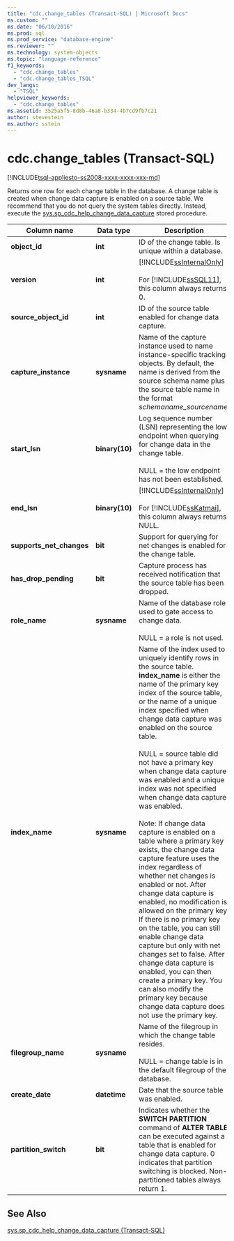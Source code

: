 ```yaml
---
title: "cdc.change_tables (Transact-SQL) | Microsoft Docs"
ms.custom: ""
ms.date: "06/10/2016"
ms.prod: sql
ms.prod_service: "database-engine"
ms.reviewer: ""
ms.technology: system-objects
ms.topic: "language-reference"
f1_keywords: 
  - "cdc.change_tables"
  - "cdc.change_tables_TSQL"
dev_langs: 
  - "TSQL"
helpviewer_keywords: 
  - "cdc.change_tables"
ms.assetid: 3525a5f5-8d8b-46a8-b334-4b7cd9fb7c21
author: stevestein
ms.author: sstein
---
```

# cdc.change_tables (Transact-SQL)
[!INCLUDE[tsql-appliesto-ss2008-xxxx-xxxx-xxx-md](../../includes/tsql-appliesto-ss2008-xxxx-xxxx-xxx-md.md)]

  Returns one row for each change table in the database. A change table is created when change data capture is enabled on a source table. We recommend that you do not query the system tables directly. Instead, execute the [sys.sp_cdc_help_change_data_capture](../../relational-databases/system-stored-procedures/sys-sp-cdc-help-change-data-capture-transact-sql.md) stored procedure.  

|Column name|Data type|Description|  
|-----------------|---------------|-----------------|  
|**object_id**|**int**|ID of the change table. Is unique within a database.|  
|**version**|**int**|[!INCLUDE[ssInternalOnly](../../includes/ssinternalonly-md.md)]<br /><br /> For [!INCLUDE[ssSQL11](../../includes/sssql11-md.md)], this column always returns 0.|  
|**source_object_id**|**int**|ID of the source table enabled for change data capture.|  
|**capture_instance**|**sysname**|Name of the capture instance used to name instance-specific tracking objects. By default, the name is derived from the source schema name plus the source table name in the format *schemaname_sourcename*.|  
|**start_lsn**|**binary(10)**|Log sequence number (LSN) representing the low endpoint when querying for change data in the change table.<br /><br /> NULL = the low endpoint has not been established.|  
|**end_lsn**|**binary(10)**|[!INCLUDE[ssInternalOnly](../../includes/ssinternalonly-md.md)]<br /><br /> For [!INCLUDE[ssKatmai](../../includes/sskatmai-md.md)], this column always returns NULL.|  
|**supports_net_changes**|**bit**|Support for querying for net changes is enabled for the change table.|  
|**has_drop_pending**|**bit**|Capture process has received notification that the source table has been dropped.|  
|**role_name**|**sysname**|Name of the database role used to gate access to change data.<br /><br /> NULL = a role is not used.|  
|**index_name**|**sysname**|Name of the index used to uniquely identify rows in the source table. **index_name** is either the name of the primary key index of the source table, or the name of a unique index specified when change data capture was enabled on the source table.<br /><br /> NULL = source table did not have a primary key when change data capture was enabled and a unique index was not specified when change data capture was enabled.<br /><br /> Note: If change data capture is enabled on a table where a primary key exists, the change data capture feature uses the index regardless of whether net changes is enabled or not. After change data capture is enabled, no modification is allowed on the primary key. If there is no primary key on the table, you can still enable change data capture but only with net changes set to false. After change data capture is enabled, you can then create a primary key. You can also modify the primary key because change data capture does not use the primary key.|  
|**filegroup_name**|**sysname**|Name of the filegroup in which the change table resides.<br /><br /> NULL = change table is in the default filegroup of the database.|  
|**create_date**|**datetime**|Date that the source table was enabled.|  
|**partition_switch**|**bit**|Indicates whether the **SWITCH PARTITION** command of **ALTER TABLE** can be executed against a table that is enabled for change data capture. 0 indicates that partition switching is blocked. Non-partitioned tables always return 1.|  
  
## See Also  
 [sys.sp_cdc_help_change_data_capture &#40;Transact-SQL&#41;](../../relational-databases/system-stored-procedures/sys-sp-cdc-help-change-data-capture-transact-sql.md)  
  
  
